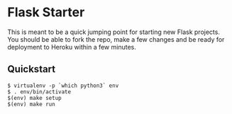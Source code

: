 Flask Starter
=============

This is meant to be a quick jumping point for starting new Flask projects. You should be able to
fork the repo, make a few changes and be ready for deployment to Heroku within a few minutes.


Quickstart
----------

```
$ virtualenv -p `which python3` env
$ . env/bin/activate
$(env) make setup
$(env) make run
```
